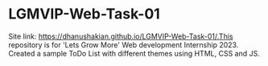 # LGMVIP-Web-Task-01
Site link: https://dhanushakian.github.io/LGMVIP-Web-Task-01/.This repository is for 'Lets Grow More' Web development Internship 2023. Created a sample ToDo List with different themes using HTML, CSS and JS.

